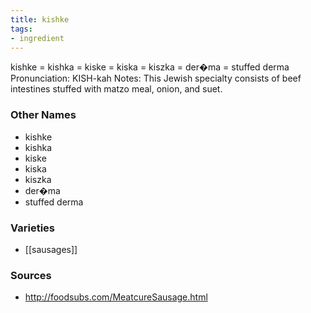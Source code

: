 ```yaml
---
title: kishke
tags:
- ingredient
---
```

kishke = kishka = kiske = kiska = kiszka = der�ma = stuffed derma Pronunciation: KISH-kah Notes: This Jewish specialty consists of beef intestines stuffed with matzo meal, onion, and suet.

### Other Names

* kishke
* kishka
* kiske
* kiska
* kiszka
* der�ma
* stuffed derma

### Varieties

* [[sausages]]

### Sources
* http://foodsubs.com/MeatcureSausage.html
